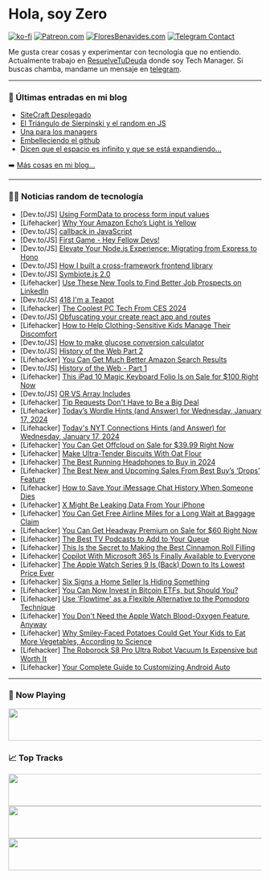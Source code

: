 # Hola, soy Zero

[![ko-fi](https://ko-fi.com/img/githubbutton_sm.svg)](https://ko-fi.com/J3J4N0LUK)
[![Patreon.com](https://img.shields.io/endpoint.svg?url=https%3A%2F%2Fshieldsio-patreon.vercel.app%2Fapi%3Fusername%3Dzerodragon%26type%3Dpatrons&style=for-the-badge)](https://patreon.com/zerodragon)
[![FloresBenavides.com](https://img.shields.io/website?down_message=oops&label=MiBlog&style=for-the-badge&up_message=online&url=https%3A%2F%2Ffloresbenavides.com)](https://floresbenavides.com)
[![Telegram Contact](https://img.shields.io/badge/escr%C3%ADbeme-ZeroDragon-%2326A5E4?style=for-the-badge&logo=telegram)](https://t.me/zerodragon)

Me gusta crear cosas y experimentar con tecnología que no entiendo.
Actualmente trabajo en [ResuelveTuDeuda](http://github.com/resuelve) donde soy Tech Manager.
Si buscas chamba, mandame un mensaje en [telegram](https://t.me/zerodragon).

---

### 📕 Últimas entradas en mi blog
<!-- BLOG-POST-LIST:START -->
- [SiteCraft Desplegado](https://floresbenavides.com/sitecraft-desplegado/)
- [El Triángulo de Sierpinski y el random en JS](https://floresbenavides.com/el-triangulo-de-sierpinski-y-el-random-en-js/)
- [Una para los managers](https://floresbenavides.com/una-para-los-managers/)
- [Embelleciendo el github](https://floresbenavides.com/embelleciendo-el-github/)
- [Dicen que el espacio es infinito y que se está expandiendo…](https://floresbenavides.com/dicen-que-el-espacio-es-infinito-y-que-se-esta-expandiendo/)
<!-- BLOG-POST-LIST:END -->

➡️ [Más cosas en mi blog...](https://floresbenavides.com)

---

### 👨‍💻 Noticias random de tecnología
<!-- TECH-POSTS:START -->
- [Dev.to/JS] [Using FormData to process form input values](https://dev.to/ngnijland/using-formdata-to-process-form-input-values-5d2e)
- [Lifehacker] [Why Your Amazon Echo’s Light is Yellow](https://lifehacker.com/tech/why-is-my-amazon-echo-yellow)
- [Dev.to/JS] [callback in JavaScript](https://dev.to/samanmahmood/callback-in-javascript-67p)
- [Dev.to/JS] [First Game - Hey Fellow Devs!](https://dev.to/godleon/hey-fellow-devs-4nj1)
- [Dev.to/JS] [Elevate Your Node.js Experience: Migrating from Express to Hono](https://dev.to/ricardogesteves/elevate-your-nodejs-experience-migrating-from-express-to-hono-39ei)
- [Dev.to/JS] [How I built a cross-framework frontend library](https://dev.to/tomosterlund/how-i-built-a-cross-framework-frontend-library-2m6b)
- [Dev.to/JS] [Symbiote.js 2.0](https://dev.to/symbiotejs/symbiotejs-20-2mj8)
- [Lifehacker] [Use These New Tools to Find Better Job Prospects on LinkedIn](https://lifehacker.com/work/linkedin-new-job-search-features)
- [Dev.to/JS] [418 I&#39;m a Teapot](https://dev.to/arjuncodess/418-im-a-teapot-2jf5)
- [Lifehacker] [The Coolest PC Tech From CES 2024](https://lifehacker.com/tech/coolest-pc-tech-from-ces-2024)
- [Dev.to/JS] [Obfuscating your create react app and routes](https://dev.to/petragrunheidt/obfuscating-your-react-app-and-routes-1hp4)
- [Lifehacker] [How to Help Clothing-Sensitive Kids Manage Their Discomfort](https://lifehacker.com/family/how-to-help-clothing-sensitive-kids)
- [Dev.to/JS] [How to make glucose conversion calculator](https://dev.to/sunny12568/how-to-make-glucose-conversion-calculator-i23)
- [Dev.to/JS] [History of the Web Part 2](https://dev.to/sumisastri/history-of-the-web-part-2-nc2)
- [Lifehacker] [You Can Get Much Better Amazon Search Results](https://lifehacker.com/tech/how-to-get-better-amazon-search-results)
- [Dev.to/JS] [History of the Web - Part 1](https://dev.to/sumisastri/history-of-the-web-part-1-85a)
- [Lifehacker] [This iPad 10 Magic Keyboard Folio Is on Sale for $100 Right Now](https://lifehacker.com/apple-magic-keyboard-folio-sale)
- [Dev.to/JS] [OR VS Array Includes](https://dev.to/alwarg/or-vs-array-includes-4mad)
- [Lifehacker] [Tip Requests Don&#39;t Have to Be a Big Deal](https://lifehacker.com/money/who-to-tip-and-how-much)
- [Lifehacker] [Today’s Wordle Hints &lpar;and Answer&rpar; for Wednesday, January 17, 2024](https://lifehacker.com/entertainment/wordle-answer-today-january-17-2024)
- [Lifehacker] [Today&#39;s NYT Connections Hints &lpar;and Answer&rpar; for Wednesday, January 17, 2024](https://lifehacker.com/entertainment/nyt-connections-answer-today-january-17-2024)
- [Lifehacker] [You Can Get Offcloud on Sale for $39.99 Right Now](https://lifehacker.com/tech/offcloud-sale)
- [Lifehacker] [Make Ultra-Tender Biscuits With Oat Flour](https://lifehacker.com/make-ultra-tender-biscuits-with-oat-flour-1849592254)
- [Lifehacker] [The Best Running Headphones to Buy in 2024](https://lifehacker.com/tech/best-running-headphones)
- [Lifehacker] [The Best New and Upcoming Sales From Best Buy’s ‘Drops’ Feature](https://lifehacker.com/tech/best-tech-deals-from-best-buy-drops)
- [Lifehacker] [How to Save Your iMessage Chat History When Someone Dies](https://lifehacker.com/tech/how-to-save-imessage-chat-history)
- [Lifehacker] [X Might Be Leaking Data From Your iPhone](https://lifehacker.com/tech/x-leaking-data-on-your-iphone)
- [Lifehacker] [You Can Get Free Airline Miles for a Long Wait at Baggage Claim](https://lifehacker.com/travel/earn-free-airline-miles-for-baggage-claim-wait)
- [Lifehacker] [You Can Get Headway Premium on Sale for $60 Right Now](https://lifehacker.com/headway-premium-sale)
- [Lifehacker] [The Best TV Podcasts to Add to Your Queue](https://lifehacker.com/entertainment/10-tv-podcasts-you-should-subscribe-to)
- [Lifehacker] [This Is the Secret to Making the Best Cinnamon Roll Filling](https://lifehacker.com/food-drink/best-cinnamon-roll-filling-recipe)
- [Lifehacker] [Copilot With Microsoft 365 Is Finally Available to Everyone](https://lifehacker.com/tech/copilot-pro)
- [Lifehacker] [The Apple Watch Series 9 Is &lpar;Back&rpar; Down to Its Lowest Price Ever](https://lifehacker.com/tech/apple-watch-series-9-sale-1)
- [Lifehacker] [Six Signs a Home Seller Is Hiding Something](https://lifehacker.com/money/signs-a-home-seller-is-hiding-something)
- [Lifehacker] [You Can Now Invest in Bitcoin ETFs, but Should You?](https://lifehacker.com/money/should-you-invest-in-bitcoin-etfs)
- [Lifehacker] [Use &#39;Flowtime&#39; as a Flexible Alternative to the Pomodoro Technique](https://lifehacker.com/work/flowtime-time-management-technique)
- [Lifehacker] [You Don&#39;t Need the Apple Watch Blood-Oxygen Feature, Anyway](https://lifehacker.com/tech/apple-watches-losing-blood-oxygen-feature)
- [Lifehacker] [Why Smiley-Faced Potatoes Could Get Your Kids to Eat More Vegetables, According to Science](https://lifehacker.com/family/get-kids-to-eat-veggies-smiley-face-potatoes)
- [Lifehacker] [The Roborock S8 Pro Ultra Robot Vacuum Is Expensive but Worth It](https://lifehacker.com/tech/roborock-s8-pro-ultra-review)
- [Lifehacker] [Your Complete Guide to Customizing Android Auto](https://lifehacker.com/tech/how-to-customize-android-auto)<!-- TECH-POSTS:END -->

---

### 🎵 Now Playing
<a href="https://spotify-now-playing-dun.vercel.app/now-playing?open"><img src="https://spotify-now-playing-dun.vercel.app/now-playing" width="540" height="64"></a>

### 📈 Top Tracks
<a href="https://spotify-now-playing-dun.vercel.app/top-tracks?i=1&open"><img src="https://spotify-now-playing-dun.vercel.app/top-tracks?i=1" width="540" height="64"></a>
<a href="https://spotify-now-playing-dun.vercel.app/top-tracks?i=2&open"><img src="https://spotify-now-playing-dun.vercel.app/top-tracks?i=2" width="540" height="64"></a>
<a href="https://spotify-now-playing-dun.vercel.app/top-tracks?i=3&open"><img src="https://spotify-now-playing-dun.vercel.app/top-tracks?i=3" width="540" height="64"></a>
